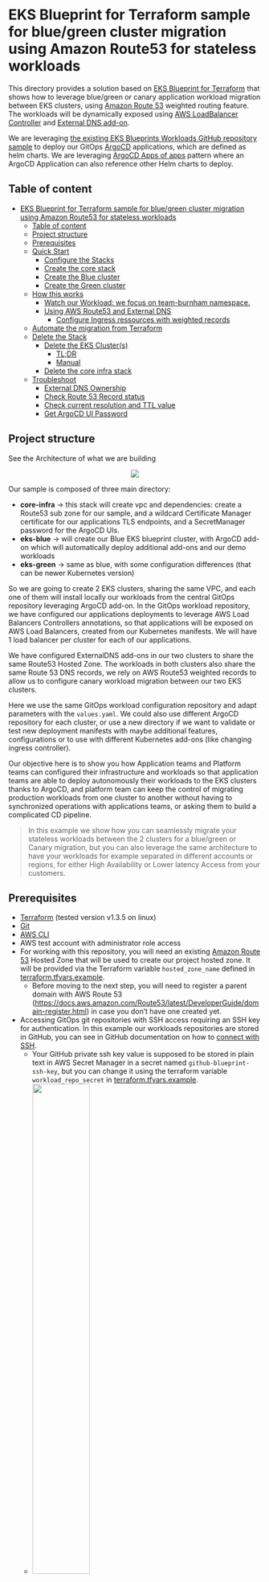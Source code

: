 # EKS Blueprint for Terraform sample for blue/green cluster migration using Amazon Route53 for stateless workloads

This directory provides a solution based on [EKS Blueprint for Terraform](https://aws-ia.github.io/terraform-aws-eks-blueprints) that shows how to leverage blue/green or canary application workload migration between EKS clusters, using [Amazon Route 53](https://docs.aws.amazon.com/Route53/latest/DeveloperGuide/routing-policy-weighted.html) weighted routing feature. The workloads will be dynamically exposed using [AWS LoadBalancer Controller](https://aws-ia.github.io/terraform-aws-eks-blueprints/v4.13.0/add-ons/aws-load-balancer-controller/) and [External DNS add-on](https://aws-ia.github.io/terraform-aws-eks-blueprints/v4.13.0/add-ons/external-dns/).

We are leveraging [the existing EKS Blueprints Workloads GitHub repository sample](https://github.com/aws-samples/eks-blueprints-workloads) to deploy our GitOps [ArgoCD](https://aws-ia.github.io/terraform-aws-eks-blueprints/v4.13.0/add-ons/argocd/) applications, which are defined as helm charts. We are leveraging [ArgoCD Apps of apps](https://argo-cd.readthedocs.io/en/stable/operator-manual/cluster-bootstrapping/) pattern where an ArgoCD Application can also reference other Helm charts to deploy.

## Table of content

- [EKS Blueprint for Terraform sample for blue/green cluster migration using Amazon Route53 for stateless workloads](#eks-blueprint-for-terraform-sample-for-bluegreen-cluster-migration-using-amazon-route53-for-stateless-workloads)
  - [Table of content](#table-of-content)
  - [Project structure](#project-structure)
  - [Prerequisites](#prerequisites)
  - [Quick Start](#quick-start)
    - [Configure the Stacks](#configure-the-stacks)
    - [Create the core stack](#create-the-core-stack)
    - [Create the Blue cluster](#create-the-blue-cluster)
    - [Create the Green cluster](#create-the-green-cluster)
  - [How this works](#how-this-works)
    - [Watch our Workload: we focus on team-burnham namespace.](#watch-our-workload-we-focus-on-team-burnham-namespace)
    - [Using AWS Route53 and External DNS](#using-aws-route53-and-external-dns)
      - [Configure Ingress ressources with weighted records](#configure-ingress-ressources-with-weighted-records)
  - [Automate the migration from Terraform](#automate-the-migration-from-terraform)
  - [Delete the Stack](#delete-the-stack)
    - [Delete the EKS Cluster(s)](#delete-the-eks-clusters)
      - [TL;DR](#tldr)
      - [Manual](#manual)
    - [Delete the core infra stack](#delete-the-core-infra-stack)
  - [Troubleshoot](#troubleshoot)
    - [External DNS Ownership](#external-dns-ownership)
    - [Check Route 53 Record status](#check-route-53-record-status)
    - [Check current resolution and TTL value](#check-current-resolution-and-ttl-value)
    - [Get ArgoCD UI Password](#get-argocd-ui-password)

## Project structure

See the Architecture of what we are building

<p align="center">
  <img src="static/archi-blue-green.png"/>
</p>

Our sample is composed of three main directory:

- **core-infra** → this stack will create vpc and dependencies: create a Route53 sub zone for our sample, and a wildcard Certificate Manager certificate for our applications TLS endpoints, and a SecretManager password for the ArgoCD UIs.
- **eks-blue** → will create our Blue EKS blueprint cluster, with ArgoCD add-on which will automatically deploy additional add-ons and our demo workloads
- **eks-green** → same as blue, with some configuration differences (that can be newer Kubernetes version)

So we are going to create 2 EKS clusters, sharing the same VPC, and each one of them will install locally our workloads from the central GitOps repository leveraging ArgoCD add-on.
In the GitOps workload repository, we have configured our applications deployments to leverage AWS Load Balancers Controllers annotations, so that applications will be exposed on AWS Load Balancers, created from our Kubernetes manifests. We will have 1 load balancer per cluster for each of our applications.

We have configured ExternalDNS add-ons in our two clusters to share the same Route53 Hosted Zone. The workloads in both clusters also share the same Route 53 DNS records, we rely on AWS Route53 weighted records to allow us to configure canary workload migration between our two EKS clusters.

Here we use the same GitOps workload configuration repository and adapt parameters with the `values.yaml`. We could also use different ArgoCD repository for each cluster, or use a new directory if we want to validate or test new deployment manifests with maybe additional features, configurations or to use with different Kubernetes add-ons (like changing ingress controller).

Our objective here is to show you how Application teams and Platform teams can configured their infrastructure and workloads so that application teams are able to deploy autonomously their workloads to the EKS clusters thanks to ArgoCD, and platform team can keep the control of migrating production workloads from one cluster to another without having to synchronized operations with applications teams, or asking them to build a complicated CD pipeline.

> In this example we show how you can seamlessly migrate your stateless workloads between the 2 clusters for a blue/green or Canary migration, but you can also leverage the same architecture to have your workloads for example separated in different accounts or regions, for either High Availability or Lower latency Access from your customers.

## Prerequisites

- [Terraform](https://learn.hashicorp.com/tutorials/terraform/install-cli) (tested version v1.3.5 on linux)
- [Git](https://github.com/git-guides/install-git)
- [AWS CLI](https://docs.aws.amazon.com/cli/latest/userguide/getting-started-install.html#getting-started-install-instructions)
- AWS test account with administrator role access
- For working with this repository, you will need an existing [Amazon Route 53](https://docs.aws.amazon.com/route53/index.html) Hosted Zone that will be used to create our project hosted zone. It will be provided via the Terraform variable `hosted_zone_name` defined in [terraform.tfvars.example](terraform.tfvars.example).
  - Before moving to the next step, you will need to register a parent domain with AWS Route 53 (https://docs.aws.amazon.com/Route53/latest/DeveloperGuide/domain-register.html) in case you don’t have one created yet.
- Accessing GitOps git repositories with SSH access requiring an SSH key for authentication. In this example our workloads repositories are stored in GitHub, you can see in GitHub documentation on how to [connect with SSH](https://docs.github.com/en/authentication/connecting-to-github-with-ssh).
  - Your GitHub private ssh key value is supposed to be stored in plain text in AWS Secret Manager in a secret named `github-blueprint-ssh-key`, but you can change it using the terraform variable `workload_repo_secret` in [terraform.tfvars.example](terraform.tfvars.example).
  - <img src="static/github-ssh-secret.png" width=50%>

## Quick Start

### Configure the Stacks

1. Clone the repository

```bash
git clone https://github.com/aws-ia/terraform-aws-eks-blueprints.git
cd examples/upgrade/blue-green-route53
```

2. Copy the `terraform.tfvars.example` to `terraform.tfvars` and change region, hosted_zone_name, eks_admin_role_name according to your needs.

```shell
cp terraform.tfvars.example terraform.tfvars
```

- You will need to provide the `hosted_zone_name` for example `my-example.com`. Terraform will create a new hosted zone for the project with name: `${core_stack_name}.${hosted_zone_name}` so in our example `eks-blueprint.my-example.com`.
- You need to provide a valid IAM role in `eks_admin_role_name` to have EKS cluster admin rights, generally the one uses in the EKS console.

### Create the core stack

More info in the core-infra [Readme](core-infra/README.md)

```bash
cd core-infra
terraform init
terraform apply
```

> There can be somme Warnings due to not declare variables. This is normal and you can ignore thems as we share the same `terraform.tfvars` for the 3 projects by using symlinks for a uniq file, and we declare some variables used for the eks-blue and eks-green directory

### Create the Blue cluster

More info in the eks-blue [Readme](eks-blue/README.md)

```bash
cd eks-blue
terraform init
terraform apply
```

> This can take 8mn for EKS cluster, 15mn

### Create the Green cluster

```bash
cd eks-green
terraform init
terraform apply
```

By default the only differences in the 2 clusters are the values defined in `locals.tf`. We will change thoses values to upgrade Kubernetes version of new cluster, and to migrate our stateless workloads between clusters.

## How this works

### Watch our Workload: we focus on team-burnham namespace.

Our clusters are configured with existing ArgoCD Github repository that is synchronized into each of the clusters:

- [EKS Blueprints Add-ons repository](https://github.com/aws-samples/eks-blueprints-add-ons)
- [Workloads repository](https://github.com/aws-samples/eks-blueprints-workloads)

<p align="center">
  <img src="static/eks-argo.png"/>
</p>

We are going to look after on of the application deployed from the workload repository as example to demonstrate our migration automation: the `Burnham` workload in the team-burnham namespace.
We have set up a [simple go application](https://github.com/allamand/eks-example-go) than can respond in it's body the name of the cluster it is running on. With this it will be easy to see the current migration on our workload.

```
<head>
  <title>Hello EKS Blueprint</title>
</head>
<div class="info">
  <h>Hello EKS Blueprint Version 1.4</h>
  <p><span>Server&nbsp;address:</span> <span>10.0.2.201:34120</span></p>
  <p><span>Server&nbsp;name:</span> <span>burnham-9d686dc7b-dw45m</span></p>
  <p class="smaller"><span>Date:</span> <span>2022.10.13 07:27:28</span></p>
  <p class="smaller"><span>URI:</span> <span>/</span></p>
  <p class="smaller"><span>HOST:</span> <span>burnham.eks-blueprint.mon-domain.com</span></p>
  <p class="smaller"><span>CLUSTER_NAME:</span> <span>eks-blueprint-blue</span></p>
</div>
```

The application is deployed from our [<burnham> workload repository manifest](https://github.com/aws-samples/eks-blueprints-workloads/blob/main/teams/team-burnham/dev/templates/burnham.yaml)

See the deployment

```bash
$ kubectl get deployment -n team-burnham -l app=burnham-deployment-devburnham
NAME      READY   UP-TO-DATE   AVAILABLE   AGE
burnham   3/3     3            3           3d18h
```

See the pods

```bash
$ kubectl get pods -n team-burnham -l app=burnham
NAME                       READY   STATUS    RESTARTS   AGE
burnham-7db4c6fdbb-82hxn   1/1     Running   0          3d18h
burnham-7db4c6fdbb-dl59v   1/1     Running   0          3d18h
burnham-7db4c6fdbb-hpq6h   1/1     Running   0          3d18h
```

See the logs:

```bash
$ kubectl logs -n team-burnham -l app=burnham
2022/10/10 12:35:40 {url: / }, cluster: eks-blueprint-blue }
2022/10/10 12:35:49 {url: / }, cluster: eks-blueprint-blue }
```

You can make a request to the service, and filter the output to know on which cluster it runs:

```bash
$ URL=$(echo -n "https://" ; kubectl get ing -n team-burnham burnham-ingress -o json | jq ".spec.rules[0].host" -r)
$ curl -s $URL | grep CLUSTER_NAME | awk -F "<span>|</span>" '{print $4}'
eks-blueprint-blue
```

### Using AWS Route53 and External DNS

We have configured both our clusters to configure the same [Amazon Route 53](https://aws.amazon.com/fr/route53/) Hosted Zones. This is done by having the same configuration of [ExternalDNS](https://github.com/kubernetes-sigs/external-dns) add-on in `main.tf`:

This is the Terraform configuration to configure the ExternalDNS Add-on which is deployed by the Blueprint using ArgoCD.

```
  enable_external_dns = true

  external_dns_helm_config = {
    txtOwnerId         = local.name
    zoneIdFilter       = data.aws_route53_zone.sub.zone_id
    policy             = "sync"
    awszoneType        = "public"
    zonesCacheDuration = "1h"
    logLevel           = "debug"
  }
```

- We use ExternalDNS in `sync` mode so that the controller can create but also remove DNS records accordingly to service or ingress objects creation.
- We also configured the `txtOwnerId` with the name of the cluster, so that each controller will be able to create/update/delete records but only for records which are associated to the proper OwnerId.
- Each Route53 record will be also associated with a `txt` record. This record is used to specify the owner of the associated record and is in the form of:

```
"heritage=external-dns,external-dns/owner=eks-blueprint-blue,external-dns/resource=ingress/team-burnham/burnham-ingress"
```

So in this example the Owner of the record is the **external-dns** controller, from the **eks-blueprint-blue** EKS cluster, and correspond to the Kubernetes ingress ressouce names burnham-ingress in the team-burnham namespace.

Using this feature, and relying on weighted records, we will be able to do blue/green or canary migration by changing the weight of ingress ressources defined in each cluster.

#### Configure Ingress ressources with weighted records

Since we have configured ExternalDNS add-on, we can now defined specific annotation in our `ingress` object. You may already know that our workload are synchronized using ArgoCD from our workload repository sample.

We are focusing on the burnham deployment, which is defined [here](https://github.com/aws-samples/eks-blueprints-workloads/blob/main/teams/team-burnham/dev/templates/burnham.yaml) where we configure the `burnham-ingress` ingress object with:

```
    external-dns.alpha.kubernetes.io/set-identifier: {{ .Values.spec.clusterName }}
    external-dns.alpha.kubernetes.io/aws-weight: '{{ .Values.spec.ingress.route53_weight }}'
```

We rely on two external-dns annotation to configure how the record will be created. the `set-identifier` annotation will contain the name of the cluster we want to create, which must match the one define in the external-dns `txtOwnerId` configuration.

The `aws-weight` will be used to configure the value of the weighted record, and it will be deployed from Helm values, that will be injected by Terraform in our example, so that our platform team will be able to control autonomously how and when they want to migrate workloads between the EKS clusters.

Amazon Route 53 weighted records works like this:

- If we specify a value of 100 in eks-blue cluster and 0 in eks-green cluster, then Route 53 will route all requests to eks-blue cluster.
- If we specify a value of 0 in eks-blue cluster and 0 in eks-green cluster, then Route 53 will route all requests to eks-green cluster.
- we can also define any intermediate values like 100 in eks-blue cluster and 100 in eks-green cluster, so we will have 50% on eks-blue and 50% on eks-green.

## Automate the migration from Terraform

Now that we have setup our 2 clusters, deployed with ArgoCD and that the weighed records from `values.yaml` are injected from Terraform, let's see how our Platform team can trigger the workload migration.

1. At first, 100% of burnham traffic is set to the **eks-blue** cluster, this is controlled from the `locals.tf` with the parameter `route53_weight = "100"`. The same parameter is set to 0 in cluster eks-green.

<p align="center">
  <img src="static/burnham-records.png"/>
</p>
  Which correspond to :
<p align="center">
  <img src="static/archi-blue.png"/>
</p>

All requests to our endpoint should response with `eks-blueprint-blue` we can test it with the following command:

```shell
URL=$(echo -n "https://" ; kubectl get ing -n team-burnham burnham-ingress -o json | jq ".spec.rules[0].host" -r)
curl -s $URL | grep CLUSTER_NAME | awk -F "<span>|</span>" '{print $4}'
```

you should see:

```
eks-blueprint-blue
```

2. Let's change traffic to 50% eks-blue and 50% eks-green by activating also value 100 in **eks-green** locals.tf (`route53_weight = "100"`) and let's `terraform apply` to let terraform update the configuration

<p align="center">
  <img src="static/burnham-records2.png"/>
</p>
  Which correspond to :
<p align="center">
  <img src="static/archi-blue-green.png"/>
</p>

All records have weight of 100, so we will have 50% requests on each clusters.

We can check the ratio of requests resolution between both clusters

```
URL=$(echo -n "https://" ; kubectl get ing -n team-burnham burnham-ingress -o json | jq ".spec.rules[0].host" -r)
repeat 10 curl -s $URL | grep CLUSTER_NAME | awk -F "<span>|</span>" '{print $4}' && sleep 60
```

Result should be similar to:

```
eks-blueprint-blue
eks-blueprint-blue
eks-blueprint-blue
eks-blueprint-blue
eks-blueprint-green
eks-blueprint-green
eks-blueprint-blue
eks-blueprint-green
eks-blueprint-blue
eks-blueprint-green
```

The default TTL is for 60 seconds, and you have 50% chance to have blue or green cluster, then you may need to replay the previous command several times to have an idea of the repartition, which theorically is 50%

3. Now that we see that our green cluster is taking requests correctly, we can update the eks-blue cluster configuration to have the weight to 0 and apply again. after a few moment, your route53 records should look like the below screenshot, and all requests should now reach eks-green cluster.

<p align="center">
  <img src="static/burnham-records3.png"/>
</p>
  Which correspond to :
<p align="center">
  <img src="static/archi-green.png"/>
</p>

At this step, once all DNS TTL will be up to date, all the traffic will be coming on the eks-green cluster. You can either, delete the eks-blue cluster, or decide to make upgrades on the blue cluster and send back traffic on eks-blue afterward, or simply keep it as a possibility for rollback if needed.

In this sample, we uses a simple terraform variable to control the weight for all applications, we can also choose to have several parameters, let's say one per application, so you can finer control your migration strategy application by application.

## Delete the Stack

### Delete the EKS Cluster(s)

> This section, can be executed in either eks-blue or eks-green folders, or in both if you want to delete both clusters.

In order to properly destroy the Cluster, we need first to remove the ArgoCD workloads, while keeping the ArgoCD addons.

Why doing this? When we remove an ingress object, we want the associated Kubernetes add-ons like aws load balancer controller and External DNS to correctly free the associated AWS ressources. If we directly ask terraform to destroy everything, it can remove first theses controllers without allowing them the time to remove associated aws ressources that will still existing in AWS, preventing us to completely delete our cluster.

#### TL;DR

```bash
../tear-down.sh
```

#### Manual

1. Delete Workloads App of App

```bash
kubectl delete application workloads -n argocd
```

2. If also deployed, delete ecsdemo App of App

```bash
kubectl delete application ecsdemo -n argocd
```

Once every workload applications as been freed on AWS side, (this can take some times), we can then destroy our add-ons and terraform ressources

> Note: it can take time to deregister all load balancers, verify that you don't have any more AWS ressources created by EKS prior to start destroying EKS with terraform.

3. Destroy terraform ressources

```bash
terraform apply -destroy -target="module.kubernetes_addons" -auto-approve
terraform apply -destroy -target="module.eks_blueprints" -auto-approve
terraform apply -destroy -auto-approve
```

### Delete the core infra stack

If you have finish playing with this solution, and once you have destroyed the 2 EKS clusters, you can now delete the core_infra stack.

```
cd core-infra
terraform apply -destroy -auto-approve
```

This will destroy the Route53 hosted zone, the Certificate manager certificate, the VPC with all it's associated ressources.

## Troubleshoot

### External DNS Ownership

The Amazon Route 53 records association are controlled by ExternalDNS controller. You can see the logs from the controller to understand what is happening by executing the following command in each cluster:

```
kubectl logs  -n external-dns -l app.kubernetes.io/name=external-dns -f
```

In eks-blue cluster, you can see logs like the following, which showcase that the eks-blueprint-blue controller won't make any change in records owned by eks-blueprint-green cluster, the reverse is also true.

```
time="2022-10-10T15:46:54Z" level=debug msg="Skipping endpoint skiapp.eks-blueprint.sallaman.people.aws.dev 300 IN CNAME eks-blueprint-green k8s-riker-68438cd99f-893407990.eu-west-1.elb.amazonaws.com [{aws/evaluate-target-health true} {alias true} {aws/weight 100}] because owner id does not match, found: \"eks-blueprint-green\", required: \"eks-blueprint-blue\""
time="2022-10-10T15:46:54Z" level=debug msg="Refreshing zones list cache"
```

### Check Route 53 Record status

We can also use the CLI to see our current Route 53 configuration:

```bash
export ROOT_DOMAIN=<your-domain-name> # the value you put in hosted_zone_name
ZONE_ID=$(aws route53 list-hosted-zones-by-name --output json --dns-name "eks-blueprint.${ROOT_DOMAIN}." --query "HostedZones[0].Id" --out text)
echo $ZONE_ID
aws route53 list-resource-record-sets \
  --output json \
  --hosted-zone-id $ZONE_ID \
  --query "ResourceRecordSets[?Name == 'burnham.eks-blueprint.$ROOT_DOMAIN.']|[?Type == 'A']"

aws route53 list-resource-record-sets \
  --output json \
  --hosted-zone-id $ZONE_ID \
  --query "ResourceRecordSets[?Name == 'burnham.eks-blueprint.$ROOT_DOMAIN.']|[?Type == 'TXT']"
```

### Check current resolution and TTL value

As DNS migration is dependent of DNS caching, normally relying on the TTL, you can use dig to see the current value of the TTL used locally

```
export ROOT_DOMAIN=<your-domain-name> # the value you put in core_stack_name
dig +noauthority +noquestion +noadditional +nostats +ttlunits +ttlid A burnham.eks-blueprint.$ROOT_DOMAIN
```

### Get ArgoCD UI Password

You can connect to the ArgoCD UI using the service :

```bash
kubectl get svc -n argocd argo-cd-argocd-server -o json | jq '.status.loadBalancer.ingress[0].hostname' -r
```

Then login with admin and get the password from AWS Secret Manager:

```bash
aws secretsmanager get-secret-value \
  --secret-id argocd-admin-secret.eks-blueprint \
  --query SecretString \
  --output text --region $AWS_REGION
```
